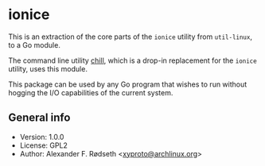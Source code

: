 # ionice

This is an extraction of the core parts of the `ionice` utility from `util-linux`, to a Go module.

The command line utility [chill](https://github.com/xyproto/chill), which is a drop-in replacement for the `ionice` utility, uses this module.

This package can be used by any Go program that wishes to run without hogging the I/O capabilities of the current system.

## General info

* Version: 1.0.0
* License: GPL2
* Author: Alexander F. Rødseth &lt;xyproto@archlinux.org&gt;
